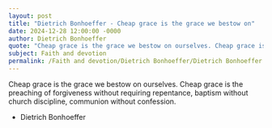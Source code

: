 ```yaml
---
layout: post
title: "Dietrich Bonhoeffer - Cheap grace is the grace we bestow on"
date: 2024-12-28 12:00:00 -0000
author: Dietrich Bonhoeffer
quote: "Cheap grace is the grace we bestow on ourselves. Cheap grace is the preaching of forgiveness without requiring repentance, baptism without church discipline, communion without confession."
subject: Faith and devotion
permalink: /Faith and devotion/Dietrich Bonhoeffer/Dietrich Bonhoeffer - Cheap grace is the grace we bestow on
---
```


Cheap grace is the grace we bestow on ourselves. Cheap grace is the preaching of forgiveness without requiring repentance, baptism without church discipline, communion without confession.

- Dietrich Bonhoeffer
